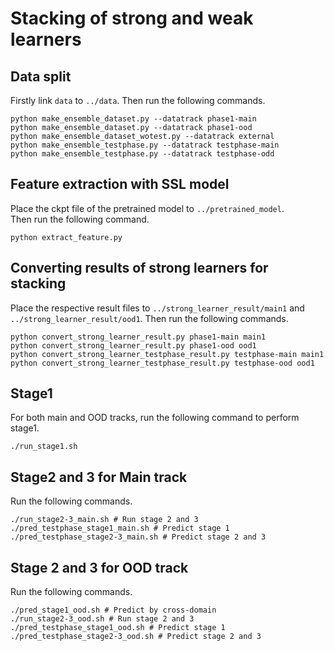 # Stacking of strong and weak learners

## Data split
Firstly link `data` to `../data`.
Then run the following commands.
```shell
python make_ensemble_dataset.py --datatrack phase1-main
python make_ensemble_dataset.py --datatrack phase1-ood
python make_ensemble_dataset_wotest.py --datatrack external
python make_ensemble_testphase.py --datatrack testphase-main
python make_ensemble_testphase.py --datatrack testphase-odd
```

## Feature extraction with SSL model
Place the ckpt file of the pretrained model to `../pretrained_model`.  
Then run the following command.
```shell
python extract_feature.py
```

## Converting results of strong learners for stacking
Place the respective result files to `../strong_learner_result/main1` and `../strong_learner_result/ood1`.
Then run the following commands.
```
python convert_strong_learner_result.py phase1-main main1
python convert_strong_learner_result.py phase1-ood ood1
python convert_strong_learner_testphase_result.py testphase-main main1
python convert_strong_learner_testphase_result.py testphase-ood ood1
```

## Stage1
For both main and OOD tracks, run the following command to perform stage1.
```shell
./run_stage1.sh
```

## Stage2 and 3 for Main track
Run the following commands.
```
./run_stage2-3_main.sh # Run stage 2 and 3
./pred_testphase_stage1_main.sh # Predict stage 1
./pred_testphase_stage2-3_main.sh # Predict stage 2 and 3
```

## Stage 2 and 3 for OOD track
Run the following commands.
```
./pred_stage1_ood.sh # Predict by cross-domain
./run_stage2-3_ood.sh # Run stage 2 and 3
./pred_testphase_stage1_ood.sh # Predict stage 1
./pred_testphase_stage2-3_ood.sh # Predict stage 2 and 3
```